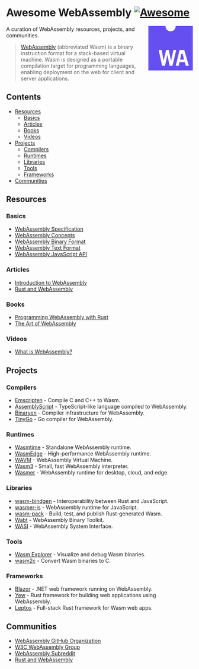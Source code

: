 # Awesome WebAssembly [![Awesome](https://awesome.re/badge-flat2.svg)](https://awesome.re)
<a href="https://webassembly.org/"><img src="media/wasm-logo.png" alt="Wasm Logo" align="right" style="height: 120px; width: 120px"></a>
A curation of WebAssembly resources, projects, and communities. 
> [WebAssembly](https://webassembly.org/) (abbreviated Wasm) is a binary instruction format for a stack-based virtual machine. Wasm is designed as a portable compilation target for programming languages, enabling deployment on the web for client and server applications.


## Contents

- [Resources](#resources)
  - [Basics](#basics)
  - [Articles](#articles)
  - [Books](#books)
  - [Videos](#videos)
- [Projects](#projects)
  - [Compilers](#compilers)
  - [Runtimes](#runtimes)
  - [Libraries](#libraries)
  - [Tools](#tools)
  - [Frameworks](#frameworks)
- [Communities](#communities)

## Resources

### Basics

- [WebAssembly Specification](https://webassembly.github.io/spec/)
- [WebAssembly Concepts](https://developer.mozilla.org/en-US/docs/WebAssembly/Concepts)
- [WebAssembly Binary Format](https://webassembly.github.io/spec/core/binary/index.html)
- [WebAssembly Text Format](https://webassembly.github.io/spec/core/text/index.html)
- [WebAssembly JavaScript API](https://developer.mozilla.org/en-US/docs/WebAssembly/JavaScript_interface)

### Articles

- [Introduction to WebAssembly](https://developer.mozilla.org/en-US/docs/WebAssembly)
- [Rust and WebAssembly](https://rustwasm.github.io/book/)

### Books

- [Programming WebAssembly with Rust](https://pragprog.com/titles/khrust/programming-webassembly-with-rust/)
- [The Art of WebAssembly](https://nostarch.com/art-webassembly)

### Videos

- [What is WebAssembly?](https://www.youtube.com/watch?v=HktWin_LPf4)

## Projects

### Compilers

- [Emscripten](https://emscripten.org/) - Compile C and C++ to Wasm.
- [AssemblyScript](https://www.assemblyscript.org/) - TypeScript-like language compiled to WebAssembly.
- [Binaryen](https://github.com/WebAssembly/binaryen) - Compiler infrastructure for WebAssembly.
- [TinyGo](https://tinygo.org/) - Go compiler for WebAssembly.

### Runtimes

- [Wasmtime](https://wasmtime.dev/) - Standalone WebAssembly runtime.
- [WasmEdge](https://github.com/WasmEdge/WasmEdge) - High-performance WebAssembly runtime.
- [WAVM](https://github.com/WAVM/WAVM) - WebAssembly Virtual Machine.
- [Wasm3](https://github.com/wasm3/wasm3) - Small, fast WebAssembly interpreter.
- [Wasmer](https://wasmer.io/) - WebAssembly runtime for desktop, cloud, and edge.


### Libraries

- [wasm-bindgen](https://github.com/rustwasm/wasm-bindgen) - Interoperability between Rust and JavaScript.
- [wasmer-js](https://github.com/wasmerio/wasmer-js) - WebAssembly runtime for JavaScript.
- [wasm-pack](https://github.com/rustwasm/wasm-pack) - Build, test, and publish Rust-generated Wasm.
- [Wabt](https://github.com/WebAssembly/wabt) - WebAssembly Binary Toolkit.
- [WASI](https://github.com/WebAssembly/WASI) - WebAssembly System Interface.

### Tools

- [Wasm Explorer](https://mbebenita.github.io/WasmExplorer/) - Visualize and debug Wasm binaries.
- [wasm2c](https://github.com/WebAssembly/wabt/tree/main/wasm2c) - Convert Wasm binaries to C.

### Frameworks

- [Blazor](https://blazor.net/) - .NET web framework running on WebAssembly.
- [Yew](https://yew.rs/) - Rust framework for building web applications using WebAssembly.
- [Leptos](https://github.com/leptos-rs/leptos) - Full-stack Rust framework for Wasm web apps.

## Communities

- [WebAssembly GitHub Organization](https://github.com/WebAssembly)
- [W3C WebAssembly Group](https://www.w3.org/wasm/)
- [WebAssembly Subreddit](https://www.reddit.com/r/webassembly/)
- [Rust and WebAssembly](https://rustwasm.github.io/)
